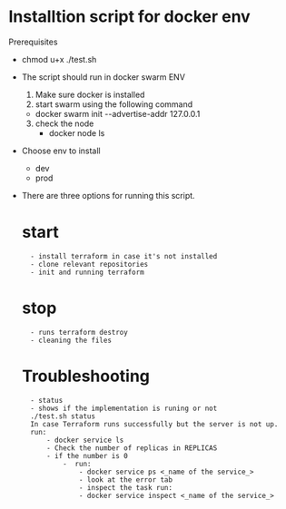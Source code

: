 # Installtion script for docker env

Prerequisites
- chmod u+x ./test.sh
- The script should run in docker swarm ENV
    1. Make sure docker is installed 
    2. start swarm using the following command
     - docker swarm init --advertise-addr 127.0.0.1
    3. check the node 
        - docker node ls


- Choose env to install 
    - dev
    - prod
- There are three options for running this script.
    # start 
        - install terraform in case it's not installed 
        - clone relevant repositories
        - init and running terraform   
    # stop  
        - runs terraform destroy
        - cleaning the files 
    # Troubleshooting 
        - status
        - shows if the implementation is runing or not
        ./test.sh status  
        In case Terraform runs successfully but the server is not up.
        run:
            - docker service ls 
            - Check the number of replicas in REPLICAS  
            - if the number is 0 
                -  run: 
                    - docker service ps <_name of the service_>
                    - look at the error tab
                    - inspect the task run: 
                    - docker service inspect <_name of the service_>
